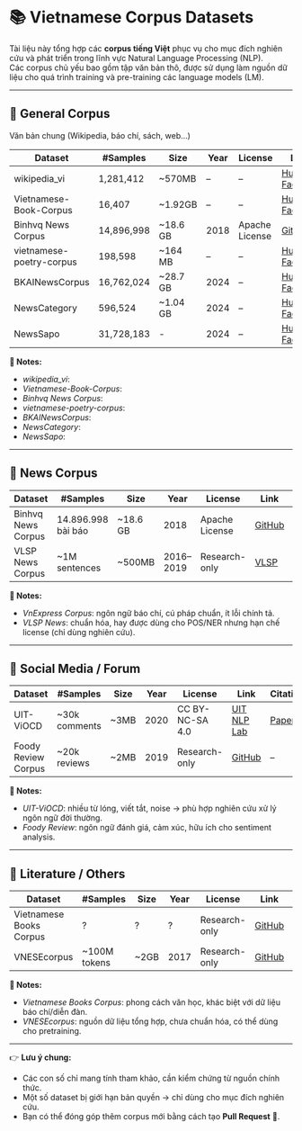 # 📚 Vietnamese Corpus Datasets


Tài liệu này tổng hợp các **corpus tiếng Việt** phục vụ cho mục đích nghiên cứu và phát triển trong lĩnh vực Natural Language Processing (NLP).  
Các corpus chủ yếu bao gồm tập văn bản thô, được sử dụng làm nguồn dữ liệu cho quá trình training và pre-training các language models (LM).

---

## 🔹 General Corpus
Văn bản chung (Wikipedia, báo chí, sách, web…)

| Dataset | #Samples | Size | Year | License | Link | Citation |
|---------|----------|------|------|---------|------|----------|
| wikipedia_vi | 1,281,412 | ~570MB | – | – | [Hugging Face](https://huggingface.co/datasets/vietgpt/wikipedia_vi) | – |
| Vietnamese-Book-Corpus | 16,407 | ~1.92GB | – | – | [Hugging Face](https://huggingface.co/datasets/tmnam20/Vietnamese-Book-Corpus) | – |
| Binhvq News Corpus | 14,896,998 | ~18.6 GB | 2018 | Apache License | [GitHub](https://github.com/binhvq/news-corpus) | – |
| vietnamese-poetry-corpus | 198,598 | ~164 MB | –  | – | [Hugging Face](https://huggingface.co/datasets/phamson02/vietnamese-poetry-corpus) | – |
| BKAINewsCorpus | 16,762,024 | ~28.7 GB | 2024 | – | [Hugging Face](https://huggingface.co/datasets/bkai-foundation-models/BKAINewsCorpus) | – |
| NewsCategory  | 596,524 | ~1.04 GB | 2024 | – | [Hugging Face](https://huggingface.co/datasets/bkai-foundation-models/NewsCategory) | – |
| NewsSapo   | 31,728,183 | - | 2024 | – | [Hugging Face](https://huggingface.co/datasets/bkai-foundation-models/NewsSapo) | – |


**📝 Notes:**  
- *wikipedia_vi*: 
- *Vietnamese-Book-Corpus*: 
- *Binhvq News Corpus*:
- *vietnamese-poetry-corpus*:
- *BKAINewsCorpus*:
- *NewsCategory*:
- *NewsSapo*:
---

## 🔹 News Corpus
| Dataset | #Samples | Size | Year | License | Link | Citation |
|---------|----------|------|------|---------|------|----------|
| Binhvq News Corpus | 14.896.998 bài báo | ~18.6 GB | 2018 | Apache License | [GitHub](https://github.com/binhvq/news-corpus) | – |
| VLSP News Corpus | ~1M sentences | ~500MB | 2016–2019 | Research-only | [VLSP](https://vlsp.org.vn/) | VLSP Proceedings |

**📝 Notes:**  
- *VnExpress Corpus*: ngôn ngữ báo chí, cú pháp chuẩn, ít lỗi chính tả.  
- *VLSP News*: chuẩn hóa, hay được dùng cho POS/NER nhưng hạn chế license (chỉ dùng nghiên cứu).  

---

## 🔹 Social Media / Forum
| Dataset | #Samples | Size | Year | License | Link | Citation |
|---------|----------|------|------|---------|------|----------|
| UIT-ViOCD | ~30k comments | ~3MB | 2020 | CC BY-NC-SA 4.0 | [UIT NLP Lab](https://uit-nlp.net) | [Paper](https://aclanthology.org/2020.lrec-1.812/) |
| Foody Review Corpus | ~20k reviews | ~2MB | 2019 | Research-only | [GitHub](#) | – |

**📝 Notes:**  
- *UIT-ViOCD*: nhiều từ lóng, viết tắt, noise → phù hợp nghiên cứu xử lý ngôn ngữ đời thường.  
- *Foody Review*: ngôn ngữ đánh giá, cảm xúc, hữu ích cho sentiment analysis.  

---

## 🔹 Literature / Others
| Dataset | #Samples | Size | Year | License | Link | Citation |
|---------|----------|------|------|---------|------|----------|
| Vietnamese Books Corpus | ? | ? | ? | Research-only | [GitHub](#) | – |
| VNESEcorpus | ~100M tokens | ~2GB | 2017 | Research-only | [GitHub](#) | – |

**📝 Notes:**  
- *Vietnamese Books Corpus*: phong cách văn học, khác biệt với dữ liệu báo chí/diễn đàn.  
- *VNESEcorpus*: nguồn dữ liệu tổng hợp, chưa chuẩn hóa, có thể dùng cho pretraining.  

---

👉 **Lưu ý chung:**  
- Các con số chỉ mang tính tham khảo, cần kiểm chứng từ nguồn chính thức.  
- Một số dataset bị giới hạn bản quyền → chỉ dùng cho mục đích nghiên cứu.  
- Bạn có thể đóng góp thêm corpus mới bằng cách tạo **Pull Request** 🙌.  
